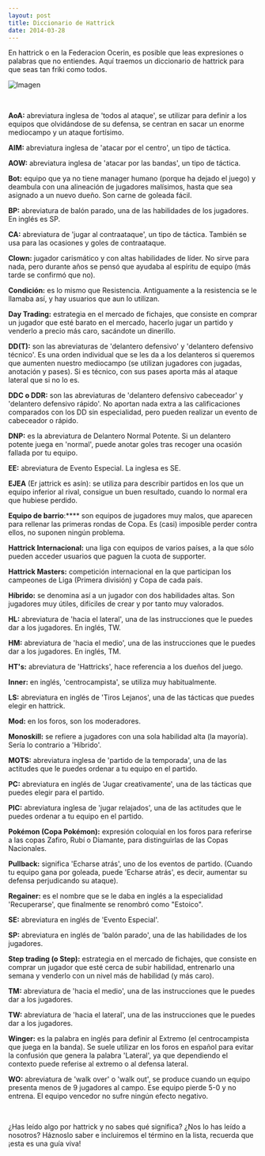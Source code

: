 ```yaml
---
layout: post
title: Diccionario de Hattrick
date: 2014-03-28
---
```


En hattrick o en la Federacion Ocerin, es posible que leas expresiones o palabras que no entiendes. Aquí traemos un diccionario de hattrick para que seas tan friki como todos.

![Imagen](https://images-blogger-opensocial.googleusercontent.com/gadgets/proxy?url=http%3A%2F%2Fi.imgur.com%2FcUKgo.png&container=blogger&gadget=a&rewriteMime=image%2F*)

 

**AoA:** abreviatura inglesa de 'todos al ataque', se utilizar para definir a los equipos que olvidándose de su defensa, se centran en sacar un enorme mediocampo y un ataque fortísimo.

**AIM:** abreviatura inglesa de 'atacar por el centro', un tipo de táctica.

**AOW:** abreviatura inglesa de 'atacar por las bandas', un tipo de táctica.

**Bot:** equipo que ya no tiene manager humano (porque ha dejado el juego) y deambula con una alineación de jugadores malísimos, hasta que sea asignado a un nuevo dueño. Son carne de goleada fácil.

**BP:** abreviatura de balón parado, una de las habilidades de los jugadores. En inglés es SP.

**CA:** abreviatura de 'jugar al contraataque', un tipo de táctica. También se usa para las ocasiones y goles de contraataque.

**Clown:** jugador carismático y con altas habilidades de líder. No sirve para nada, pero durante años se pensó que ayudaba al espíritu de equipo (más tarde se confirmó que no).

**Condición:** es lo mismo que Resistencia. Antiguamente a la resistencia se le llamaba así, y hay usuarios que aun lo utilizan.

**Day Trading:** estrategia en el mercado de fichajes, que consiste en comprar un jugador que esté barato en el mercado, hacerlo jugar un partido y venderlo a precio más caro, sacándote un dinerillo.

**DD(T):** son las abreviaturas de 'delantero defensivo' y 'delantero defensivo técnico'. Es una orden individual que se les da a los delanteros si queremos que aumenten nuestro mediocampo (se utilizan jugadores con jugadas, anotación y pases). Si es técnico, con sus pases aporta más al ataque lateral que si no lo es.

**DDC o DDR:** son las abreviaturas de 'delantero defensivo cabeceador' y 'delantero defensivo rápido'. No aportan nada extra a las calificaciones comparados con los DD sin especialidad, pero pueden realizar un evento de cabeceador o rápido.

**DNP:** es la abreviatura de Delantero Normal Potente. Si un delantero potente juega en 'normal', puede anotar goles tras recoger una ocasión fallada por tu equipo.

**EE:** abreviatura de Evento Especial. La inglesa es SE.

**EJEA** (Er jattrick es asín): se utiliza para describir partidos en los que un equipo inferior al rival, consigue un buen resultado, cuando lo normal era que hubiese perdido.

**Equipo de barrio**:**** son equipos de jugadores muy malos, que aparecen para rellenar las primeras rondas de Copa. Es (casi) imposible perder contra ellos, no suponen ningún problema.

**Hattrick Internacional:** una liga con equipos de varios países, a la que sólo pueden acceder usuarios que paguen la cuota de supporter.

**Hattrick Masters:** competición internacional en la que participan los campeones de Liga (Primera división) y Copa de cada país.

**Híbrido:** se denomina así a un jugador con dos habilidades altas. Son jugadores muy útiles, difíciles de crear y por tanto muy valorados.

**HL:** abreviatura de 'hacia el lateral', una de las instrucciones que le puedes dar a los jugadores. En inglés, TW.

**HM:** abreviatura de 'hacia el medio', una de las instrucciones que le puedes dar a los jugadores. En inglés, TM.

**HT's:** abreviatura de 'Hattricks', hace referencia a los dueños del juego.

**Inner:** en inglés, 'centrocampista', se utiliza muy habitualmente.

**LS:** abreviatura en inglés de 'Tiros Lejanos', una de las tácticas que puedes elegir en hattrick.

**Mod:** en los foros, son los moderadores.

**Monoskill:** se refiere a jugadores con una sola habilidad alta (la mayoría). Sería lo contrario a 'Híbrido'.

**MOTS:** abreviatura inglesa de 'partido de la temporada', una de las actitudes que le puedes ordenar a tu equipo en el partido.

**PC:** abreviatura en inglés de 'Jugar creativamente', una de las tácticas que puedes elegir para el partido.

**PIC:** abreviatura inglesa de 'jugar relajados', una de las actitudes que le puedes ordenar a tu equipo en el partido.

**Pokémon (Copa Pokémon):** expresión coloquial en los foros para referirse a las copas Zafiro, Rubí o Diamante, para distinguirlas de las Copas Nacionales.

**Pullback:** significa 'Echarse atrás', uno de los eventos de partido. (Cuando tu equipo gana por goleada, puede 'Echarse atrás', es decir, aumentar su defensa perjudicando su ataque).

**Regainer:** es el nombre que se le daba en inglés a la especialidad 'Recuperarse', que finalmente se renombró como "Estoico".

**SE:** abreviatura en inglés de 'Evento Especial'.

**SP:** abreviatura en inglés de 'balón parado', una de las habilidades de los jugadores.

**Step trading (o Step):** estrategia en el mercado de fichajes, que consiste en comprar un jugador que esté cerca de subir habilidad, entrenarlo una semana y venderlo con un nivel más de habilidad (y más caro).

**TM:** abreviatura de 'hacia el medio', una de las instrucciones que le puedes dar a los jugadores.

**TW:** abreviatura de 'hacia el lateral', una de las instrucciones que le puedes dar a los jugadores.

**Winger:** es la palabra en inglés para definir al Extremo (el centrocampista que juega en la banda). Se suele utilizar en los foros en español para evitar la confusión que genera la palabra 'Lateral', ya que dependiendo el contexto puede referise al extremo o al defensa lateral.

**WO:** abreviatura de 'walk over' o 'walk out', se produce cuando un equipo presenta menos de 9 jugadores al campo. Ese equipo pierde 5-0 y no entrena. El equipo vencedor no sufre ningún efecto negativo.

 

¿Has leído algo por hattrick y no sabes qué significa? ¿Nos lo has leído a nosotros? Háznoslo saber e incluiremos el término en la lista, recuerda que ¡esta es una guía viva!
